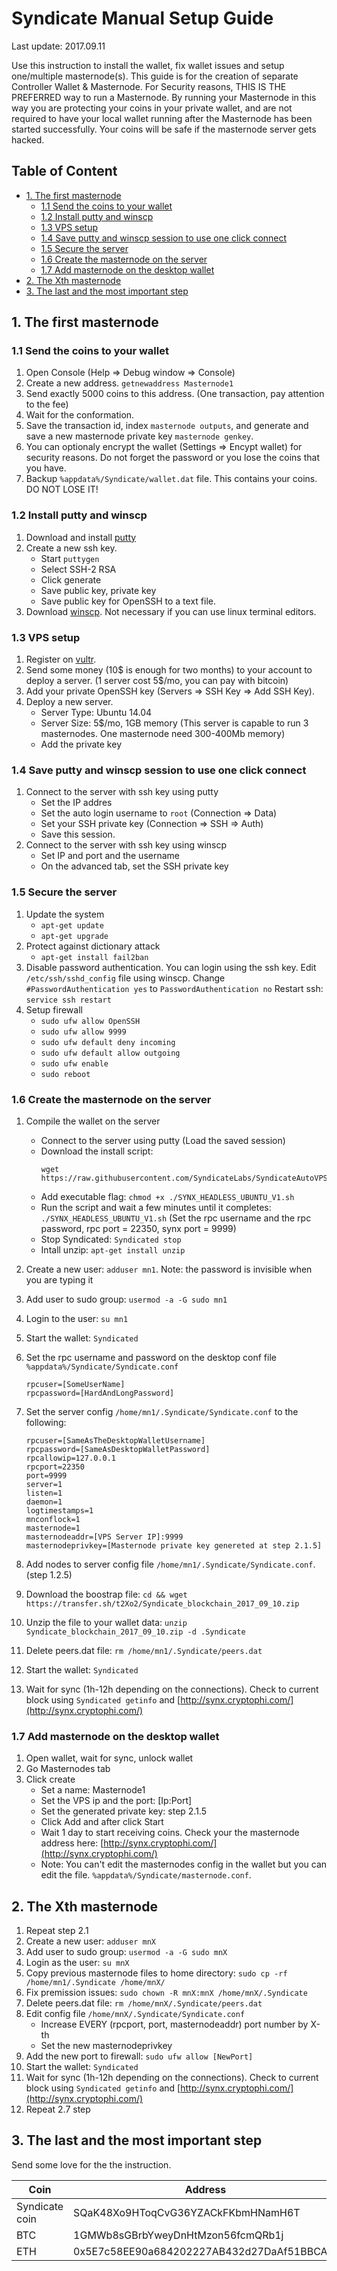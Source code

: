# Syndicate Manual Setup Guide
Last update: 2017.09.11

Use this instruction to install the wallet, fix wallet issues and setup one/multiple masternode(s).
This guide is for the creation of separate Controller Wallet & Masternode.
For Security reasons, THIS IS THE PREFERRED way to run a Masternode. By running your Masternode in this way you are protecting
your coins in your private wallet, and are not required to have your local wallet running after the Masternode has been started successfully.
Your coins will be safe if the masternode server gets hacked.

## Table of Content
* [1. The first masternode](#1-the-first-masternode)
	* [1.1 Send the coins to your wallet](#11-send-the-coins-to-your-wallet)
	* [1.2 Install putty and winscp](#12-install-putty-and-winscp)
	* [1.3 VPS setup](#13-vps-setup)
	* [1.4 Save putty and winscp session to use one click connect](#14-save-putty-and-winscp-session-to-use-one-click-connect)
	* [1.5 Secure the server](#15-secure-the-server)
	* [1.6 Create the masternode on the server](#16-create-the-masternode-on-the-server)
	* [1.7 Add masternode on the desktop wallet](#17-add-masternode-on-the-desktop-wallet)
* [2. The Xth masternode](#2-the-xth-masternode)
* [3. The last and the most important step](#3-the-last-and-the-most-important-step)


## 1. The first masternode

### 1.1 Send the coins to your wallet
1. Open Console (Help => Debug window => Console)
1. Create a new address. `getnewaddress Masternode1`
1. Send exactly 5000 coins to this address. (One transaction, pay attention to the fee)
1. Wait for the conformation.
1. Save the transaction id, index `masternode outputs`, and generate and save a new masternode private key `masternode genkey`.
1. You can optionaly encrypt the wallet (Settings => Encypt wallet) for security reasons. Do not forget the password or you lose the coins that you have.
1. Backup `%appdata%/Syndicate/wallet.dat` file. This contains your coins. DO NOT LOSE IT!

### 1.2 Install putty and winscp
1. Download and install [putty](https://the.earth.li/~sgtatham/putty/latest/w64/putty-64bit-0.70-installer.msi)
1. Create a new ssh key.
	- Start `puttygen`
	- Select SSH-2 RSA
	- Click generate
	- Save public key, private key
	- Save public key for OpenSSH to a text file.
1. Download [winscp](https://winscp.net/download/WinSCP-5.9.6-Setup.exe). Not necessary if you can use linux terminal editors.

### 1.3 VPS setup
1. Register on [vultr](https://www.vultr.com/?ref=7205683).
1. Send some money (10$ is enough for two months) to your account to deploy a server. (1 server cost 5$/mo, you can pay with bitcoin)
1. Add your private OpenSSH key (Servers => SSH Key => Add SSH Key).
1. Deploy a new server.
    - Server Type: Ubuntu 14.04  
    - Server Size: 5$/mo, 1GB memory (This server is capable to run 3 masternodes. One masternode need 300-400Mb memory)  
    - Add the private key

### 1.4 Save putty and winscp session to use one click connect
1. Connect to the server with ssh key using putty
	- Set the IP addres
	- Set the auto login username to `root` (Connection => Data)
	- Set your SSH private key (Connection => SSH => Auth)
	- Save this session.
1. Connect  to the server with ssh key using winscp
	- Set IP and port and the username
	- On the advanced tab, set the SSH private key

### 1.5 Secure the server
1. Update the system
	- `apt-get update`
	- `apt-get upgrade`
1. Protect against dictionary attack
	- `apt-get install fail2ban`
1. Disable password authentication. You can login using the ssh key.
	Edit `/etc/ssh/sshd_config` file using winscp.
	Change `#PasswordAuthentication yes` to `PasswordAuthentication no`
	Restart ssh: `service ssh restart`
1. Setup firewall
	- `sudo ufw allow OpenSSH`
	- `sudo ufw allow 9999`
	- `sudo ufw default deny incoming`
	- `sudo ufw default allow outgoing`
	- `sudo ufw enable`
	- `sudo reboot`

### 1.6 Create the masternode on the server
1. Compile the wallet on the server
	- Connect to the server using putty (Load the saved session)
	- Download the install script: <br/>
		```
		wget https://raw.githubusercontent.com/SyndicateLabs/SyndicateAutoVPS/master/SYNX_HEADLESS_UBUNTU_V1.sh
		```
	- Add executable flag: `chmod +x ./SYNX_HEADLESS_UBUNTU_V1.sh`
	- Run the script and wait a few minutes until it completes: `./SYNX_HEADLESS_UBUNTU_V1.sh` (Set the rpc username and the rpc password, rpc port = 22350, synx port = 9999)
	- Stop Syndicated: `Syndicated stop`
	- Intall unzip: `apt-get install unzip`
1. Create a new user: `adduser mn1`. Note: the password is invisible when you are typing it
1. Add user to sudo group: `usermod -a -G sudo mn1`
1. Login to the user: `su mn1`
1. Start the wallet: `Syndicated`
1. Set the rpc username and password on the desktop conf file `%appdata%/Syndicate/Syndicate.conf`

    ```
    rpcuser=[SomeUserName]
    rpcpassword=[HardAndLongPassword]
    ```

1. Set the server config `/home/mn1/.Syndicate/Syndicate.conf` to the following:

    ```
    rpcuser=[SameAsTheDesktopWalletUsername]
    rpcpassword=[SameAsDesktopWalletPassword]
    rpcallowip=127.0.0.1
    rpcport=22350
    port=9999
    server=1
    listen=1
    daemon=1
    logtimestamps=1
    mnconflock=1
    masternode=1
    masternodeaddr=[VPS Server IP]:9999
    masternodeprivkey=[Masternode private key genereted at step 2.1.5]
    ```

1. Add nodes to server config file `/home/mn1/.Syndicate/Syndicate.conf`. (step 1.2.5)
1. Download the boostrap file: `cd && wget https://transfer.sh/t2Xo2/Syndicate_blockchain_2017_09_10.zip`
1. Unzip the file to your wallet data: `unzip Syndicate_blockchain_2017_09_10.zip -d .Syndicate`
1. Delete peers.dat file: `rm /home/mn1/.Syndicate/peers.dat`
1. Start the wallet: `Syndicated`
1. Wait for sync (1h-12h depending on the connections). Check to current block using `Syndicated getinfo` and [http://synx.cryptophi.com/](http://synx.cryptophi.com/)

### 1.7 Add masternode on the desktop wallet

1. Open wallet, wait for sync, unlock wallet
1. Go Masternodes tab
1. Click create
	- Set a name: Masternode1
	- Set the VPS ip and the port: [Ip:Port]
	- Set the generated private key: step 2.1.5
	- Click Add and after click Start
	- Wait 1 day to start receiving coins. Check your the masternode address here: [http://synx.cryptophi.com/](http://synx.cryptophi.com/)
	- Note: You can't edit the masternodes config in the wallet but you can edit the file. `%appdata%/Syndicate/masternode.conf`.

## 2. The Xth masternode

1. Repeat step 2.1
1. Create a new user: `adduser mnX`
1. Add user to sudo group: `usermod -a -G sudo mnX`
1. Login as the user: `su mnX`
1. Copy previous masternode files to home directory: `sudo cp -rf /home/mn1/.Syndicate /home/mnX/`
1. Fix premission issues: `sudo chown -R mnX:mnX /home/mnX/.Syndicate`
1. Delete peers.dat file: `rm /home/mnX/.Syndicate/peers.dat`
1. Edit config file `/home/mnX/.Syndicate/Syndicate.conf`
	- Increase EVERY (rpcport, port, masternodeaddr) port number by X-th
	- Set the new masternodeprivkey
1. Add the new port to firewall: `sudo ufw allow [NewPort]`
1. Start the wallet: `Syndicated`
1. Wait for sync (1h-12h depending on the connections). Check to current block using `Syndicated getinfo` and [http://synx.cryptophi.com/](http://synx.cryptophi.com/)
1. Repeat 2.7 step

## 3. The last and the most important step

Send some love for the the instruction.

| Coin           | Address  |
| ---------------| ---------|
| Syndicate coin | SQaK48Xo9HToqCvG36YZACkFKbmHNamH6T |
| BTC 			 | 1GMWb8sGBrbYweyDnHtMzon56fcmQRb1j  |
| ETH 			 | 0x5E7c58EE90a684202227AB432d27DaAf51BBCA0f |

	
